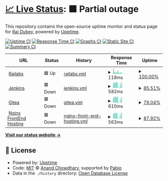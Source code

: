 # [📈 Live Status](https://status.rajlabs.in): <!--live status--> **🟧 Partial outage**

This repository contains the open-source uptime monitor and status page for [Raj Dubey](https://rajlabs.in), powered by [Upptime](https://github.com/upptime/upptime).

[![Uptime CI](https://github.com/authoritydmc/uptime-status/workflows/Uptime%20CI/badge.svg)](https://github.com/authoritydmc/uptime-status/actions?query=workflow%3A%22Uptime+CI%22)
[![Response Time CI](https://github.com/authoritydmc/uptime-status/workflows/Response%20Time%20CI/badge.svg)](https://github.com/authoritydmc/uptime-status/actions?query=workflow%3A%22Response+Time+CI%22)
[![Graphs CI](https://github.com/authoritydmc/uptime-status/workflows/Graphs%20CI/badge.svg)](https://github.com/authoritydmc/uptime-status/actions?query=workflow%3A%22Graphs+CI%22)
[![Static Site CI](https://github.com/authoritydmc/uptime-status/workflows/Static%20Site%20CI/badge.svg)](https://github.com/authoritydmc/uptime-status/actions?query=workflow%3A%22Static+Site+CI%22)
[![Summary CI](https://github.com/authoritydmc/uptime-status/workflows/Summary%20CI/badge.svg)](https://github.com/authoritydmc/uptime-status/actions?query=workflow%3A%22Summary+CI%22)

<!--start: status pages-->
<!-- This summary is generated by Upptime (https://github.com/upptime/upptime) -->
<!-- Do not edit this manually, your changes will be overwritten -->
<!-- prettier-ignore -->
| URL | Status | History | Response Time | Uptime |
| --- | ------ | ------- | ------------- | ------ |
| <img alt="" src="https://icons.duckduckgo.com/ip3/rajlabs.in.ico" height="13"> [Rajlabs](https://rajlabs.in) | 🟩 Up | [rajlabs.yml](https://github.com/authoritydmc/uptime-status/commits/HEAD/history/rajlabs.yml) | <details><summary><img alt="Response time graph" src="./graphs/rajlabs/response-time-week.png" height="20"> 118ms</summary><br><a href="https://status.rajlabs.in/history/rajlabs"><img alt="Response time 118" src="https://img.shields.io/endpoint?url=https%3A%2F%2Fraw.githubusercontent.com%2Fauthoritydmc%2Fuptime-status%2FHEAD%2Fapi%2Frajlabs%2Fresponse-time.json"></a><br><a href="https://status.rajlabs.in/history/rajlabs"><img alt="24-hour response time 118" src="https://img.shields.io/endpoint?url=https%3A%2F%2Fraw.githubusercontent.com%2Fauthoritydmc%2Fuptime-status%2FHEAD%2Fapi%2Frajlabs%2Fresponse-time-day.json"></a><br><a href="https://status.rajlabs.in/history/rajlabs"><img alt="7-day response time 118" src="https://img.shields.io/endpoint?url=https%3A%2F%2Fraw.githubusercontent.com%2Fauthoritydmc%2Fuptime-status%2FHEAD%2Fapi%2Frajlabs%2Fresponse-time-week.json"></a><br><a href="https://status.rajlabs.in/history/rajlabs"><img alt="30-day response time 118" src="https://img.shields.io/endpoint?url=https%3A%2F%2Fraw.githubusercontent.com%2Fauthoritydmc%2Fuptime-status%2FHEAD%2Fapi%2Frajlabs%2Fresponse-time-month.json"></a><br><a href="https://status.rajlabs.in/history/rajlabs"><img alt="1-year response time 118" src="https://img.shields.io/endpoint?url=https%3A%2F%2Fraw.githubusercontent.com%2Fauthoritydmc%2Fuptime-status%2FHEAD%2Fapi%2Frajlabs%2Fresponse-time-year.json"></a></details> | <details><summary><a href="https://status.rajlabs.in/history/rajlabs">100.00%</a></summary><a href="https://status.rajlabs.in/history/rajlabs"><img alt="All-time uptime 100.00%" src="https://img.shields.io/endpoint?url=https%3A%2F%2Fraw.githubusercontent.com%2Fauthoritydmc%2Fuptime-status%2FHEAD%2Fapi%2Frajlabs%2Fuptime.json"></a><br><a href="https://status.rajlabs.in/history/rajlabs"><img alt="24-hour uptime 100.00%" src="https://img.shields.io/endpoint?url=https%3A%2F%2Fraw.githubusercontent.com%2Fauthoritydmc%2Fuptime-status%2FHEAD%2Fapi%2Frajlabs%2Fuptime-day.json"></a><br><a href="https://status.rajlabs.in/history/rajlabs"><img alt="7-day uptime 100.00%" src="https://img.shields.io/endpoint?url=https%3A%2F%2Fraw.githubusercontent.com%2Fauthoritydmc%2Fuptime-status%2FHEAD%2Fapi%2Frajlabs%2Fuptime-week.json"></a><br><a href="https://status.rajlabs.in/history/rajlabs"><img alt="30-day uptime 100.00%" src="https://img.shields.io/endpoint?url=https%3A%2F%2Fraw.githubusercontent.com%2Fauthoritydmc%2Fuptime-status%2FHEAD%2Fapi%2Frajlabs%2Fuptime-month.json"></a><br><a href="https://status.rajlabs.in/history/rajlabs"><img alt="1-year uptime 100.00%" src="https://img.shields.io/endpoint?url=https%3A%2F%2Fraw.githubusercontent.com%2Fauthoritydmc%2Fuptime-status%2FHEAD%2Fapi%2Frajlabs%2Fuptime-year.json"></a></details>
| <img alt="" src="https://icons.duckduckgo.com/ip3/jenkins.rajlabs.in.ico" height="13"> [Jenkins](https://jenkins.rajlabs.in/login) | 🟥 Down | [jenkins.yml](https://github.com/authoritydmc/uptime-status/commits/HEAD/history/jenkins.yml) | <details><summary><img alt="Response time graph" src="./graphs/jenkins/response-time-week.png" height="20"> 582ms</summary><br><a href="https://status.rajlabs.in/history/jenkins"><img alt="Response time 582" src="https://img.shields.io/endpoint?url=https%3A%2F%2Fraw.githubusercontent.com%2Fauthoritydmc%2Fuptime-status%2FHEAD%2Fapi%2Fjenkins%2Fresponse-time.json"></a><br><a href="https://status.rajlabs.in/history/jenkins"><img alt="24-hour response time 582" src="https://img.shields.io/endpoint?url=https%3A%2F%2Fraw.githubusercontent.com%2Fauthoritydmc%2Fuptime-status%2FHEAD%2Fapi%2Fjenkins%2Fresponse-time-day.json"></a><br><a href="https://status.rajlabs.in/history/jenkins"><img alt="7-day response time 582" src="https://img.shields.io/endpoint?url=https%3A%2F%2Fraw.githubusercontent.com%2Fauthoritydmc%2Fuptime-status%2FHEAD%2Fapi%2Fjenkins%2Fresponse-time-week.json"></a><br><a href="https://status.rajlabs.in/history/jenkins"><img alt="30-day response time 582" src="https://img.shields.io/endpoint?url=https%3A%2F%2Fraw.githubusercontent.com%2Fauthoritydmc%2Fuptime-status%2FHEAD%2Fapi%2Fjenkins%2Fresponse-time-month.json"></a><br><a href="https://status.rajlabs.in/history/jenkins"><img alt="1-year response time 582" src="https://img.shields.io/endpoint?url=https%3A%2F%2Fraw.githubusercontent.com%2Fauthoritydmc%2Fuptime-status%2FHEAD%2Fapi%2Fjenkins%2Fresponse-time-year.json"></a></details> | <details><summary><a href="https://status.rajlabs.in/history/jenkins">85.51%</a></summary><a href="https://status.rajlabs.in/history/jenkins"><img alt="All-time uptime 85.51%" src="https://img.shields.io/endpoint?url=https%3A%2F%2Fraw.githubusercontent.com%2Fauthoritydmc%2Fuptime-status%2FHEAD%2Fapi%2Fjenkins%2Fuptime.json"></a><br><a href="https://status.rajlabs.in/history/jenkins"><img alt="24-hour uptime 85.51%" src="https://img.shields.io/endpoint?url=https%3A%2F%2Fraw.githubusercontent.com%2Fauthoritydmc%2Fuptime-status%2FHEAD%2Fapi%2Fjenkins%2Fuptime-day.json"></a><br><a href="https://status.rajlabs.in/history/jenkins"><img alt="7-day uptime 85.51%" src="https://img.shields.io/endpoint?url=https%3A%2F%2Fraw.githubusercontent.com%2Fauthoritydmc%2Fuptime-status%2FHEAD%2Fapi%2Fjenkins%2Fuptime-week.json"></a><br><a href="https://status.rajlabs.in/history/jenkins"><img alt="30-day uptime 85.51%" src="https://img.shields.io/endpoint?url=https%3A%2F%2Fraw.githubusercontent.com%2Fauthoritydmc%2Fuptime-status%2FHEAD%2Fapi%2Fjenkins%2Fuptime-month.json"></a><br><a href="https://status.rajlabs.in/history/jenkins"><img alt="1-year uptime 85.51%" src="https://img.shields.io/endpoint?url=https%3A%2F%2Fraw.githubusercontent.com%2Fauthoritydmc%2Fuptime-status%2FHEAD%2Fapi%2Fjenkins%2Fuptime-year.json"></a></details>
| <img alt="" src="https://icons.duckduckgo.com/ip3/gitea.rajlabs.in.ico" height="13"> [Gitea](https://gitea.rajlabs.in) | 🟥 Down | [gitea.yml](https://github.com/authoritydmc/uptime-status/commits/HEAD/history/gitea.yml) | <details><summary><img alt="Response time graph" src="./graphs/gitea/response-time-week.png" height="20"> 610ms</summary><br><a href="https://status.rajlabs.in/history/gitea"><img alt="Response time 610" src="https://img.shields.io/endpoint?url=https%3A%2F%2Fraw.githubusercontent.com%2Fauthoritydmc%2Fuptime-status%2FHEAD%2Fapi%2Fgitea%2Fresponse-time.json"></a><br><a href="https://status.rajlabs.in/history/gitea"><img alt="24-hour response time 610" src="https://img.shields.io/endpoint?url=https%3A%2F%2Fraw.githubusercontent.com%2Fauthoritydmc%2Fuptime-status%2FHEAD%2Fapi%2Fgitea%2Fresponse-time-day.json"></a><br><a href="https://status.rajlabs.in/history/gitea"><img alt="7-day response time 610" src="https://img.shields.io/endpoint?url=https%3A%2F%2Fraw.githubusercontent.com%2Fauthoritydmc%2Fuptime-status%2FHEAD%2Fapi%2Fgitea%2Fresponse-time-week.json"></a><br><a href="https://status.rajlabs.in/history/gitea"><img alt="30-day response time 610" src="https://img.shields.io/endpoint?url=https%3A%2F%2Fraw.githubusercontent.com%2Fauthoritydmc%2Fuptime-status%2FHEAD%2Fapi%2Fgitea%2Fresponse-time-month.json"></a><br><a href="https://status.rajlabs.in/history/gitea"><img alt="1-year response time 610" src="https://img.shields.io/endpoint?url=https%3A%2F%2Fraw.githubusercontent.com%2Fauthoritydmc%2Fuptime-status%2FHEAD%2Fapi%2Fgitea%2Fresponse-time-year.json"></a></details> | <details><summary><a href="https://status.rajlabs.in/history/gitea">79.04%</a></summary><a href="https://status.rajlabs.in/history/gitea"><img alt="All-time uptime 79.04%" src="https://img.shields.io/endpoint?url=https%3A%2F%2Fraw.githubusercontent.com%2Fauthoritydmc%2Fuptime-status%2FHEAD%2Fapi%2Fgitea%2Fuptime.json"></a><br><a href="https://status.rajlabs.in/history/gitea"><img alt="24-hour uptime 79.04%" src="https://img.shields.io/endpoint?url=https%3A%2F%2Fraw.githubusercontent.com%2Fauthoritydmc%2Fuptime-status%2FHEAD%2Fapi%2Fgitea%2Fuptime-day.json"></a><br><a href="https://status.rajlabs.in/history/gitea"><img alt="7-day uptime 79.04%" src="https://img.shields.io/endpoint?url=https%3A%2F%2Fraw.githubusercontent.com%2Fauthoritydmc%2Fuptime-status%2FHEAD%2Fapi%2Fgitea%2Fuptime-week.json"></a><br><a href="https://status.rajlabs.in/history/gitea"><img alt="30-day uptime 79.04%" src="https://img.shields.io/endpoint?url=https%3A%2F%2Fraw.githubusercontent.com%2Fauthoritydmc%2Fuptime-status%2FHEAD%2Fapi%2Fgitea%2Fuptime-month.json"></a><br><a href="https://status.rajlabs.in/history/gitea"><img alt="1-year uptime 79.04%" src="https://img.shields.io/endpoint?url=https%3A%2F%2Fraw.githubusercontent.com%2Fauthoritydmc%2Fuptime-status%2FHEAD%2Fapi%2Fgitea%2Fuptime-year.json"></a></details>
| <img alt="" src="https://icons.duckduckgo.com/ip3/sites.rajlabs.in.ico" height="13"> [Nginx FrontEnd Hosting](https://sites.rajlabs.in/) | 🟥 Down | [nginx-front-end-hosting.yml](https://github.com/authoritydmc/uptime-status/commits/HEAD/history/nginx-front-end-hosting.yml) | <details><summary><img alt="Response time graph" src="./graphs/nginx-front-end-hosting/response-time-week.png" height="20"> 563ms</summary><br><a href="https://status.rajlabs.in/history/nginx-front-end-hosting"><img alt="Response time 563" src="https://img.shields.io/endpoint?url=https%3A%2F%2Fraw.githubusercontent.com%2Fauthoritydmc%2Fuptime-status%2FHEAD%2Fapi%2Fnginx-front-end-hosting%2Fresponse-time.json"></a><br><a href="https://status.rajlabs.in/history/nginx-front-end-hosting"><img alt="24-hour response time 563" src="https://img.shields.io/endpoint?url=https%3A%2F%2Fraw.githubusercontent.com%2Fauthoritydmc%2Fuptime-status%2FHEAD%2Fapi%2Fnginx-front-end-hosting%2Fresponse-time-day.json"></a><br><a href="https://status.rajlabs.in/history/nginx-front-end-hosting"><img alt="7-day response time 563" src="https://img.shields.io/endpoint?url=https%3A%2F%2Fraw.githubusercontent.com%2Fauthoritydmc%2Fuptime-status%2FHEAD%2Fapi%2Fnginx-front-end-hosting%2Fresponse-time-week.json"></a><br><a href="https://status.rajlabs.in/history/nginx-front-end-hosting"><img alt="30-day response time 563" src="https://img.shields.io/endpoint?url=https%3A%2F%2Fraw.githubusercontent.com%2Fauthoritydmc%2Fuptime-status%2FHEAD%2Fapi%2Fnginx-front-end-hosting%2Fresponse-time-month.json"></a><br><a href="https://status.rajlabs.in/history/nginx-front-end-hosting"><img alt="1-year response time 563" src="https://img.shields.io/endpoint?url=https%3A%2F%2Fraw.githubusercontent.com%2Fauthoritydmc%2Fuptime-status%2FHEAD%2Fapi%2Fnginx-front-end-hosting%2Fresponse-time-year.json"></a></details> | <details><summary><a href="https://status.rajlabs.in/history/nginx-front-end-hosting">87.92%</a></summary><a href="https://status.rajlabs.in/history/nginx-front-end-hosting"><img alt="All-time uptime 87.92%" src="https://img.shields.io/endpoint?url=https%3A%2F%2Fraw.githubusercontent.com%2Fauthoritydmc%2Fuptime-status%2FHEAD%2Fapi%2Fnginx-front-end-hosting%2Fuptime.json"></a><br><a href="https://status.rajlabs.in/history/nginx-front-end-hosting"><img alt="24-hour uptime 87.92%" src="https://img.shields.io/endpoint?url=https%3A%2F%2Fraw.githubusercontent.com%2Fauthoritydmc%2Fuptime-status%2FHEAD%2Fapi%2Fnginx-front-end-hosting%2Fuptime-day.json"></a><br><a href="https://status.rajlabs.in/history/nginx-front-end-hosting"><img alt="7-day uptime 87.92%" src="https://img.shields.io/endpoint?url=https%3A%2F%2Fraw.githubusercontent.com%2Fauthoritydmc%2Fuptime-status%2FHEAD%2Fapi%2Fnginx-front-end-hosting%2Fuptime-week.json"></a><br><a href="https://status.rajlabs.in/history/nginx-front-end-hosting"><img alt="30-day uptime 87.92%" src="https://img.shields.io/endpoint?url=https%3A%2F%2Fraw.githubusercontent.com%2Fauthoritydmc%2Fuptime-status%2FHEAD%2Fapi%2Fnginx-front-end-hosting%2Fuptime-month.json"></a><br><a href="https://status.rajlabs.in/history/nginx-front-end-hosting"><img alt="1-year uptime 87.92%" src="https://img.shields.io/endpoint?url=https%3A%2F%2Fraw.githubusercontent.com%2Fauthoritydmc%2Fuptime-status%2FHEAD%2Fapi%2Fnginx-front-end-hosting%2Fuptime-year.json"></a></details>

<!--end: status pages-->

[**Visit our status website →**](https://status.rajlabs.in)

## 📄 License

- Powered by: [Upptime](https://github.com/upptime/upptime)
- Code: [MIT](./LICENSE) © [Anand Chowdhary](https://anandchowdhary.com), supported by [Pabio](https://pabio.com)
- Data in the `./history` directory: [Open Database License](https://opendatacommons.org/licenses/odbl/1-0/)
